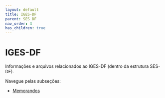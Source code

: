 ```yaml
---
layout: default
title: IGES-DF
parent: SES DF
nav_order: 3
has_children: true
---
```


# IGES-DF

Informações e arquivos relacionados ao IGES-DF (dentro da estrutura SES-DF).

Navegue pelas subseções:

* [Memorandos](/ses-df/iges-df/memorandos/)

